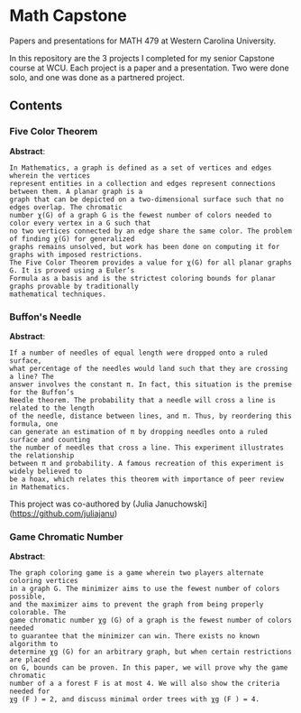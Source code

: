 # Math Capstone

Papers and presentations for MATH 479 at Western Carolina University.

In this repository are the 3 projects I completed for my senior Capstone course at WCU. Each project is a paper and a presentation. Two were done solo, and one was done as a partnered project.


## Contents

### Five Color Theorem

**Abstract**:
```
In Mathematics, a graph is defined as a set of vertices and edges wherein the vertices
represent entities in a collection and edges represent connections between them. A planar graph is a
graph that can be depicted on a two-dimensional surface such that no edges overlap. The chromatic
number χ(G) of a graph G is the fewest number of colors needed to color every vertex in a G such that
no two vertices connected by an edge share the same color. The problem of finding χ(G) for generalized
graphs remains unsolved, but work has been done on computing it for graphs with imposed restrictions.
The Five Color Theorem provides a value for χ(G) for all planar graphs G. It is proved using a Euler’s
Formula as a basis and is the strictest coloring bounds for planar graphs provable by traditionally
mathematical techniques.
```


### Buffon's Needle

**Abstract**:
```
If a number of needles of equal length were dropped onto a ruled surface,
what percentage of the needles would land such that they are crossing a line? The
answer involves the constant π. In fact, this situation is the premise for the Buffon’s
Needle theorem. The probability that a needle will cross a line is related to the length
of the needle, distance between lines, and π. Thus, by reordering this formula, one
can generate an estimation of π by dropping needles onto a ruled surface and counting
the number of needles that cross a line. This experiment illustrates the relationship
between π and probability. A famous recreation of this experiment is widely believed to
be a hoax, which relates this theorem with importance of peer review in Mathematics.
```

This project was co-authored by (Julia Januchowski](https://github.com/juliajanu)


### Game Chromatic Number

**Abstract**:
```
The graph coloring game is a game wherein two players alternate coloring vertices
in a graph G. The minimizer aims to use the fewest number of colors possible,
and the maximizer aims to prevent the graph from being properly colorable. The
game chromatic number χg (G) of a graph is the fewest number of colors needed
to guarantee that the minimizer can win. There exists no known algorithm to
determine χg (G) for an arbitrary graph, but when certain restrictions are placed
on G, bounds can be proven. In this paper, we will prove why the game chromatic
number of a a forest F is at most 4. We will also show the criteria needed for
χg (F ) = 2, and discuss minimal order trees with χg (F ) = 4.
```
